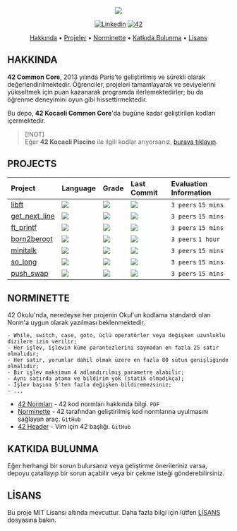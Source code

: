 <p align="center">
   <img src="https://github.com/omrfrkzu/omrfrkzu/blob/d21ee9e14798d9ea9709d70884187cbc7722c211/Banners/common.png">
</p>

<p align="center">
	<a href='https://www.linkedin.com/in/joaoptoliveira' target="_blank"><img alt='Linkedin' src='https://img.shields.io/badge/LinkedIn-100000?style=flat-square&logo=Linkedin&logoColor=white&labelColor=0A66C2&color=0A66C2'/></a>
	<a href='https://42kocaeli.com.tr/' target="_blank"><img alt='42' src='https://img.shields.io/badge/42-Kocaeli-Kocaeli'/></a>
</p>

<p align="center">
	<a href="#hakkinda">Hakkında</a> •
	<a href="#projeler">Projeler</a> •
	<a href="#norminette">Norminette</a> •
	<a href="#katkida-bulunma">Katkıda Bulunma</a> •
	<a href="#lisans">Lisans</a>
</p>

## HAKKINDA
**42 Common Core**, 2013 yılında Paris'te geliştirilmiş ve sürekli olarak değerlendirilmektedir. Öğrenciler, projeleri tamamlayarak ve seviyelerini yükseltmek için puan kazanarak programda ilerlemektedirler; bu da öğrenme deneyimini oyun gibi hissettirmektedir.

Bu depo, **42 Kocaeli Common Core**'da bugüne kadar geliştirilen kodları içermektedir.</br>

> [!NOT]  
> Eğer **42 Kocaeli Piscine** ile ilgili kodlar arıyorsanız, <a href="https://github.com/omrfrkzu/42-piscine.git">buraya tıklayın</a>.


## PROJECTS
<div align="center">

| Project | Language | Grade | Last Commit | Evaluation Information |
| :--- | :--- | :--- | :--- | :--- |
| [libft](https://github.com/omrfrkzu/libft) | <img src="https://img.shields.io/github/languages/top/jotavare/libft"/> | <img src="https://img.shields.io/badge/125%20%2F%20100-success"/> | <img src="https://img.shields.io/github/last-commit/jotavare/libft"/> | `3 peers` `15 mins` |
| [get_next_line](https://github.com/omrfrkzu/get_next_line) | <img src="https://img.shields.io/github/languages/top/jotavare/get_next_line"/> | <img src="https://img.shields.io/badge/125%20%2F%20100-success"/> | <img src="https://img.shields.io/github/last-commit/jotavare/get_next_line" /> | `3 peers` `15 mins` |
| [ft_printf](https://github.com/omrfrkzu/ft_printf) | <img src="https://img.shields.io/github/languages/top/jotavare/ft_printf"/> | <img src="https://img.shields.io/badge/104%20%2F%20100-success"/> | <img src="https://img.shields.io/github/last-commit/jotavare/ft_printf"/> | `3 peers` `15 mins` |
| [born2beroot](https://github.com/omrfrkzu/born2beroot) | <img src="https://img.shields.io/github/languages/top/jotavare/born2beroot"/> | <img src="https://img.shields.io/badge/125%20%2F%20100-success"/> | <img src="https://img.shields.io/github/last-commit/jotavare/born2beroot"/> | `3 peers` `1 hour` |
| [minitalk](https://github.com/omrfrkzu/minitalk) | <img src="https://img.shields.io/github/languages/top/jotavare/minitalk"/> | <img src="https://img.shields.io/badge/125%20%2F%20100-success"/> | <img src="https://img.shields.io/github/last-commit/jotavare/minitalk"/> | `3 peers` `15 mins` |
| [so_long](https://github.com/omrfrkzu/so_long) | <img src="https://img.shields.io/github/languages/top/jotavare/so_long"/> | <img src="https://img.shields.io/badge/125%20%2F%20100-success"/> | <img src="https://img.shields.io/github/last-commit/jotavare/so_long"/> | `3 peers` `15 mins` |
| [push_swap](https://github.com/omrfrkzu/push_swap) | <img src="https://img.shields.io/github/languages/top/jotavare/push_swap"/> | <img src="https://img.shields.io/badge/84%20%2F%20100-success"/> | <img src="https://img.shields.io/github/last-commit/jotavare/push_swap"/> | `3 peers` `15 mins` |
</div>

## NORMINETTE
42 Okulu'nda, neredeyse her projenin Okul'un kodlama standardı olan Norm'a uygun olarak yazılması beklenmektedir.

```
- While, switch, case, goto, üçlü operatörler veya değişken uzunluklu dizilere izin verilir;
- Her işlev, işlevin küme parantezlerini saymadan en fazla 25 satır olmalıdır;
- Her satır, yorumlar dahil olmak üzere en fazla 80 sütun genişliğinde olmalıdır;
- Bir işlev maksimum 4 adlandırılmış parametre alabilir;
- Aynı satırda atama ve bildirim yok (statik olmadıkça);
- İşlev başına 5'ten fazla değişken bildiremezsiniz;
- ...
```


* [42 Normları](https://github.com/42School/norminette/blob/master/pdf/en.norm.pdf) - 42 kod normları hakkında bilgi. `PDF`
* [Norminette](https://github.com/42School/norminette) - 42 tarafından geliştirilmiş kod normlarına uyulmasını sağlayan araç. `GitHub`
* [42 Header](https://github.com/42Paris/42header) - Vim için 42 başlığı. `GitHub`

## KATKIDA BULUNMA
Eğer herhangi bir sorun bulursanız veya geliştirme önerileriniz varsa, depoyu çatallayıp bir sorun açabilir veya bir çekme isteği gönderebilirsiniz.

## LİSANS
Bu proje MIT Lisansı altında mevcuttur. Daha fazla bilgi için lütfen [LİSANS](https://github.com/omrfrkzu/42-common-core/blob/51fab6335bbbe1016304b104002f1881210fa116/LICENSE) dosyasına bakın.
